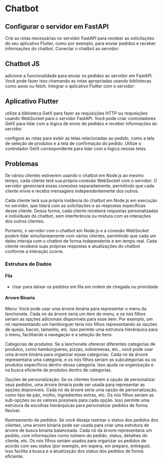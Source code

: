 # Chatbot

## Configurar o servidor em FastAPI

Crie as rotas necessárias no servidor FastAPI para receber as solicitações do seu aplicativo Flutter, como por exemplo, para enviar pedidos e receber informações do chatbot.
Conectar o chatbot ao servidor:

## Chatbot JS

adicione a funcionalidade para enviar os pedidos ao servidor em FastAPI. Você pode fazer isso chamando as rotas apropriadas usando bibliotecas como axios ou fetch.
Integrar o aplicativo Flutter com o servidor:

## Aplicativo Flutter

utilize a biblioteca GetX para fazer as requisições HTTP ou requisições usando WebSocket para o servidor FastAPI. Você pode criar controladores GetX para lidar com a lógica de envio de pedidos e receber informações do servidor.

configure as rotas para exibir as telas relacionadas ao pedido, como a tela de seleção de produtos e a tela de confirmação do pedido. Utilize o controlador GetX correspondente para lidar com a lógica nessas telas.

## Problemas

Se vários clientes estiverem usando o chatbot em Node.js ao mesmo tempo, cada cliente terá sua própria conexão WebSocket com o servidor. O servidor gerenciará essas conexões separadamente, permitindo que cada cliente envie e receba mensagens independentemente dos outros.

Cada cliente terá sua própria instância do chatbot em Node.js em execução no servidor, que lidará com as solicitações e as respostas específicas desse cliente. Dessa forma, cada cliente receberá respostas personalizadas e individuais do chatbot, sem interferência ou mistura com as interações dos outros clientes.

Portanto, o servidor com o chatbot em Node.js e a conexão WebSocket podem lidar simultaneamente com vários clientes, permitindo que cada um deles interaja com o chatbot de forma independente e em tempo real. Cada cliente receberá suas próprias respostas e atualizações do chatbot conforme a interação ocorre.

### Estrutura de Dados

#### Fila
- Usar para deixar os pedidos em fila em ordem de chegada ou prioridade


#### Arvore Binaria
Menu: Você pode usar uma árvore binária para representar o menu da lanchonete. Cada nó da árvore seria um item do menu, e os nós filhos seriam as opções adicionais disponíveis para esse item. Por exemplo, um nó representando um hambúrguer teria nós filhos representando as opções de queijo, bacon, tamanho, etc. Isso permite uma estrutura hierárquica para o menu, facilitando a navegação e a seleção de itens.

Categorias de produtos: Se a lanchonete oferecer diferentes categorias de produtos, como hambúrgueres, pizzas, sobremesas, etc., você pode usar uma árvore binária para organizar essas categorias. Cada nó da árvore representaria uma categoria, e os nós filhos seriam as subcategorias ou os produtos específicos dentro dessa categoria. Isso ajuda na organização e na busca eficiente de produtos dentro de categorias.

Opções de personalização: Se os clientes tiverem a opção de personalizar seus pedidos, uma árvore binária pode ser usada para representar as opções disponíveis. Cada nó da árvore seria uma opção de personalização, como tipo de pão, molho, ingredientes extras, etc. Os nós filhos seriam as sub-opções ou os valores possíveis para cada opção. Isso permite uma estrutura de escolhas hierárquicas para personalizar pedidos de forma flexível.

Rastreamento de pedidos: Se você deseja rastrear o status dos pedidos dos clientes, uma árvore binária pode ser usada para criar uma estrutura de árvore de busca binária balanceada. Cada nó da árvore representaria um pedido, com informações como número do pedido, status, detalhes do cliente, etc. Os nós filhos seriam usados para organizar os pedidos de acordo com seu status (por exemplo, em espera, em preparo, entregue). Isso facilita a busca e a atualização dos status dos pedidos de forma eficiente.